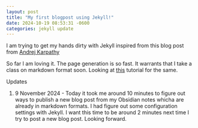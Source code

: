 ```yaml
---
layout: post
title: "My first blogpost using Jekyll!"
date: 2024-10-19 08:53:31 -0600
categories: jekyll update
---
```


I am trying to get my hands dirty with Jekyll inspired from this blog post from [Andrej Karpathy][AndrejKarpathy]

So far I am loving it. The page generation is so fast. It warrants that I take a class on markdown format soon. Looking at [this][markdown tutorial link] tutorial for the same.

Updates

1. 9 November 2024 - Today it took me around 10 minutes to figure out ways to publish a new blog post from my Obsidian notes whicha are already in markdown formats. I had figure out some configuration settings with Jekyll. I want this time to be around 2 minutes next time I try to post a new blog post. Looking forward.

[AndrejKarpathy]: https://karpathy.github.io/2014/07/01/switching-to-jekyll/
[markdown tutorial link]: https://www.youtube.com/watch?v=_PPWWRV6gbA&t=60s
